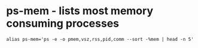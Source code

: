 ps-mem - lists most memory consuming processes
====


```
alias ps-mem='ps -e -o pmem,vsz,rss,pid,comm --sort -%mem | head -n 5'
```
